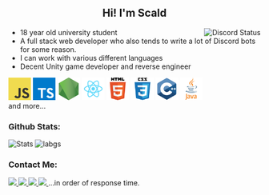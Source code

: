 <!--
About Me
-->
 <h2 align="center">
   Hi! I'm Scald
 </h2>
  <img align="right" src="https://lanyard.cnrad.dev/api/593787701409611776" alt="Discord Status">
  
 - 18 year old university student
 - A full stack web developer who also tends to write a lot of Discord bots for some reason.
 - I can work with various different languages
 - Decent Unity game developer and reverse engineer
 
<div align="left">
 <img width="45px" src="https://raw.githubusercontent.com/github/explore/80688e429a7d4ef2fca1e82350fe8e3517d3494d/topics/javascript/javascript.png">
 <img width="45px" src="https://raw.githubusercontent.com/github/explore/80688e429a7d4ef2fca1e82350fe8e3517d3494d/topics/typescript/typescript.png">
 <img width="45px" src="https://raw.githubusercontent.com/github/explore/80688e429a7d4ef2fca1e82350fe8e3517d3494d/topics/nodejs/nodejs.png">
 <img width="45px" src="https://raw.githubusercontent.com/github/explore/80688e429a7d4ef2fca1e82350fe8e3517d3494d/topics/react/react.png">
 <img width="45px" src="https://raw.githubusercontent.com/github/explore/80688e429a7d4ef2fca1e82350fe8e3517d3494d/topics/html/html.png">
 <img width="45px" src="https://raw.githubusercontent.com/github/explore/80688e429a7d4ef2fca1e82350fe8e3517d3494d/topics/css/css.png">
 <img width="45px" src="https://raw.githubusercontent.com/github/explore/80688e429a7d4ef2fca1e82350fe8e3517d3494d/topics/cpp/cpp.png">
 <img width="45px" src="https://raw.githubusercontent.com/github/explore/80688e429a7d4ef2fca1e82350fe8e3517d3494d/topics/java/java.png"><br>
 and more...
</div>

<!--
Github Stats
-->
<h3>
  Github Stats:
</h3>
<div align="left">
 <img width="420px" src="https://github-readme-stats.vercel.app/api?username=Arikatsu&count_private=true&show_icons=true&line_height=25&show_icons=true&theme=tokyonight" alt="Stats">
 <img src="https://github-readme-stats.vercel.app/api/top-langs/?username=Arikatsu&layout=compact&langs_count=8&card_width=350&show_icons=true&theme=tokyonight" alt="labgs">
</div>

<!--
Contact Me
-->
<h3>
  Contact Me:
</h3>
<div align="left">
 <a href="https://discord.com/users/593787701409611776">
  <img src="https://github.com/dmhendricks/signature-social-icons/blob/master/icons/round-flat-filled/40px/discord.png">
 </a>
 <a href="https://twitter.com/Arikatsu420">
  <img src="https://github.com/dmhendricks/signature-social-icons/blob/master/icons/round-flat-filled/40px/twitter.png">
 </a>
 <a href="https://www.reddit.com/user/Resident_Spirit8144/">
  <img src="https://github.com/dmhendricks/signature-social-icons/blob/master/icons/round-flat-filled/40px/reddit.png">
 </a>
 <a href="https://www.youtube.com/channel/UCN21g8mnyeBvh5ATRerZI4A">
  <img src="https://github.com/dmhendricks/signature-social-icons/blob/master/icons/round-flat-filled/40px/youtube.png">
 </a>
 ...in order of response time.
</div>
